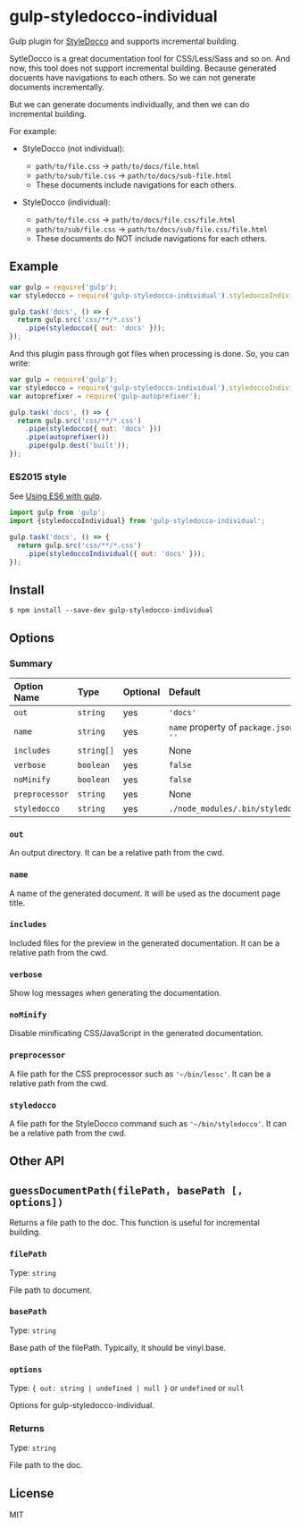 gulp-styledocco-individual
===========================

Gulp plugin for [StyleDocco](https://jacobrask.github.io/styledocco/) and supports incremental building.

SytleDocco is a great documentation tool for CSS/Less/Sass and so on.
And now, this tool does not support incremental building.
Because generated docuents have navigations to each others.
So we can not generate documents incrementally.

But we can generate documents individually, and then we can do incremental building.

For example:

- StyleDocco (not individual):
  - `path/to/file.css` -> `path/to/docs/file.html`
  - `path/to/sub/file.css` -> `path/to/docs/sub-file.html`
  - These documents include navigations for each others.

- StyleDocco (individual): 
  - `path/to/file.css` -> `path/to/docs/file.css/file.html`
  - `path/to/sub/file.css` -> `path/to/docs/sub/file.css/file.html`
  - These documents do NOT include navigations for each others.


Example
-------

```javascript
var gulp = require('gulp');
var styledocco = require('gulp-styledocco-individual').styledoccoIndividual;

gulp.task('docs', () => {
  return gulp.src('css/**/*.css')
    .pipe(styledocco({ out: 'docs' }));
});
```

And this plugin pass through got files when processing is done.
So, you can write:

```javascript
var gulp = require('gulp');
var styledocco = require('gulp-styledocco-individual').styledoccoIndividual;
var autoprefixer = require('gulp-autoprefixer');

gulp.task('docs', () => {
  return gulp.src('css/**/*.css')
    .pipe(styledocco({ out: 'docs' }))
    .pipe(autoprefixer())
    .pipe(gulp.dest('built'));
});
```


### ES2015 style

See [Using ES6 with gulp](https://markgoodyear.com/2015/06/using-es6-with-gulp/).

```javascript
import gulp from 'gulp';
import {styledoccoIndividual} from 'gulp-styledocco-individual';

gulp.task('docs', () => {
  return gulp.src('css/**/*.css')
    .pipe(styledoccoIndividual({ out: 'docs' }));
});
```


Install
-------

```sh-session
$ npm install --save-dev gulp-styledocco-individual
```


Options
-------

### Summary

| Option Name     | Type       | Optional | Default                                   |
|:----------------|:-----------|:---------|:------------------------------------------|
| `out`           | `string`   | yes      | `'docs'`                                  |
| `name`          | `string`   | yes      | `name` property of `package.json` or `''` |
| `includes`      | `string[]` | yes      | None                                      |
| `verbose`       | `boolean`  | yes      | `false`                                   |
| `noMinify`      | `boolean`  | yes      | `false`                                   |
| `preprocessor`  | `string`   | yes      | None                                      |
| `styledocco`    | `string`   | yes      | `./node_modules/.bin/styledocco`          |


### `out`

An output directory.
It can be a relative path from the cwd.


### `name`

A name of the generated document.
It will be used as the document page title.


### `includes`

Included files for the preview in the generated documentation.
It can be a relative path from the cwd.


### `verbose`

Show log messages when generating the documentation.


### `noMinify`

Disable minificating CSS/JavaScript in the generated documentation.


### `preprocessor`

A file path for the CSS preprocessor such as `'~/bin/lessc'`.
It can be a relative path from the cwd.


### `styledocco`

A file path for the StyleDocco command such as `'~/bin/styledocco'`.
It can be a relative path from the cwd.


Other API
---------
## `guessDocumentPath(filePath, basePath [, options])`

Returns a file path to the doc.
This function is useful for incremental building.


### `filePath`
Type: `string`

File path to document.


### `basePath`
Type: `string`

Base path of the filePath.
Typically, it should be vinyl.base.


### `options`
Type: `{ out: string | undefined | null }` or `undefined` or `null`
 
 Options for gulp-styledocco-individual.


### Returns
Type: `string`

File path to the doc.


License
-------

MIT
